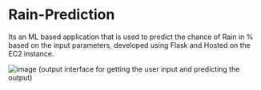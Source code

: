 # Rain-Prediction
Its an ML based application that is used to predict the chance of Rain in % based on the input parameters, developed using Flask and Hosted on the EC2 instance.

![image](https://user-images.githubusercontent.com/62378826/114978960-adf25900-9ea7-11eb-8cb9-60d6138847e7.png)
                             (output interface for getting the user input and predicting the output)
